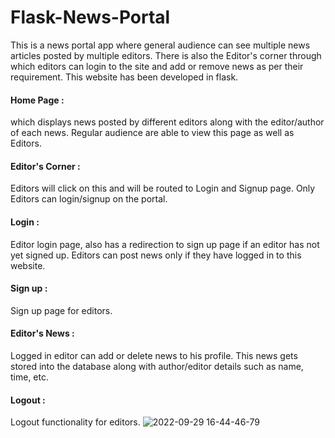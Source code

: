 # Flask-News-Portal

This is a news portal app where general audience can see multiple news articles posted by multiple editors. There is also the Editor's corner through which editors can login to the site and add or remove news as per their requirement. This website has been developed in flask.

#### Home Page :
which displays news posted by different editors along with the editor/author of each news. Regular audience are able to view this page as well as Editors.
#### Editor's Corner : 
Editors will click on this and will be routed to Login and Signup page. Only Editors can login/signup on the portal.
#### Login :
Editor login page, also has a redirection to sign up page if an editor has not yet signed up. Editors can post news only if they have logged in to this website.
#### Sign up :
Sign up page for editors.
#### Editor's News :
Logged in editor can add or delete news to his profile. This news gets stored into the database along with author/editor details such as name, time, etc.
#### Logout :
Logout functionality for editors.
![2022-09-29 16-44-46-79](https://user-images.githubusercontent.com/112502713/193017778-ad6ad5d6-0a5b-4a92-9604-6871cb25322b.gif)
